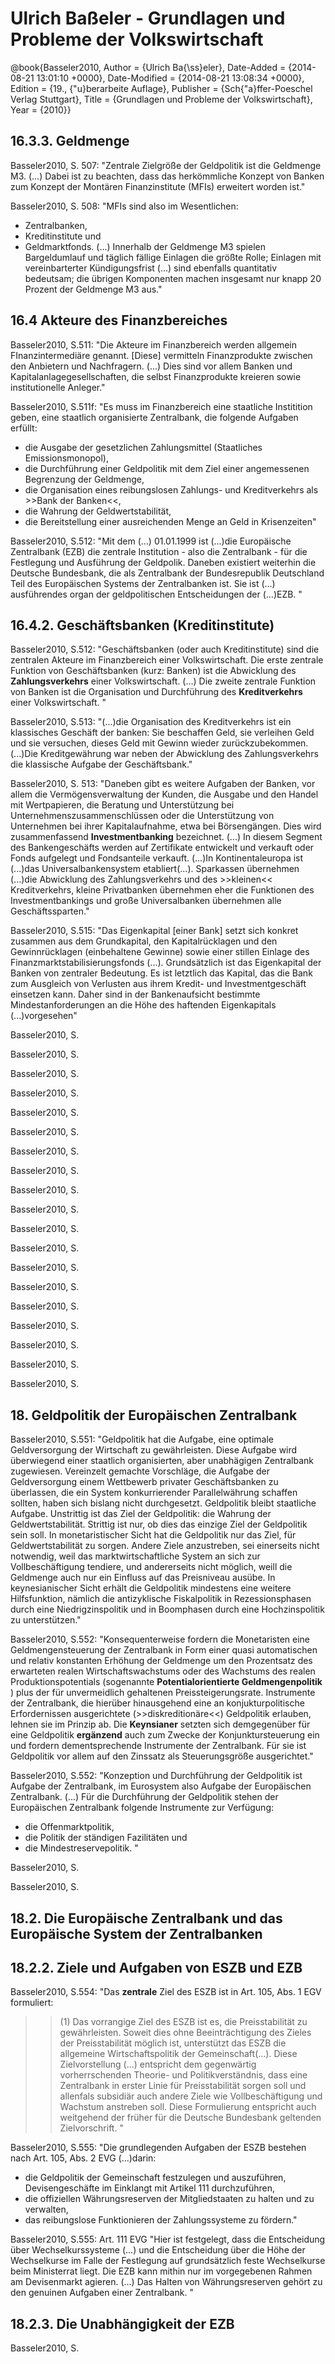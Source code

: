 # Ulrich Baßeler - Grundlagen und Probleme der Volkswirtschaft

@book{Basseler2010,
	Author = {Ulrich Ba{\ss}eler},
	Date-Added = {2014-08-21 13:01:10 +0000},
	Date-Modified = {2014-08-21 13:08:34 +0000},
	Edition = {19., {\"u}berarbeite Auflage},
	Publisher = {Sch{\"a}ffer-Poeschel Verlag Stuttgart},
	Title = {Grundlagen und Probleme der Volkswirtschaft},
	Year = {2010}}

##  16.3.3. Geldmenge



Basseler2010, S. 507: "Zentrale Zielgröße der Geldpolitik ist die Geldmenge M3. (...) Dabei ist zu beachten, dass das herkömmliche Konzept von Banken zum Konzept der Montären Finanzinstitute (MFIs) erweitert worden ist."

Basseler2010, S. 508: "MFIs sind also im Wesentlichen:
- Zentralbanken,
- Kreditinstitute und
- Geldmarktfonds.
(...) Innerhalb der Geldmenge M3 spielen Bargeldumlauf und täglich fällige Einlagen die größte Rolle; Einlagen mit vereinbarterter Kündigungsfrist (...) sind ebenfalls quantitativ bedeutsam; die übrigen Komponenten machen insgesamt nur knapp 20 Prozent der Geldmenge M3 aus."


## 16.4 Akteure des Finanzbereiches

Basseler2010, S.511: "Die Akteure im Finanzbereich werden allgemein FInanzintermediäre genannt. [Diese] vermitteln Finanzprodukte zwischen den Anbietern und Nachfragern. (...) Dies sind vor allem Banken und Kapitalanlagegesellschaften, die selbst Finanzprodukte kreieren sowie institutionelle Anleger."

Basseler2010, S.511f: "Es muss im Finanzbereich eine staatliche Institition geben, eine staatlich organisierte Zentralbank, die folgende Aufgaben erfüllt:
- die Ausgabe der gesetzlichen Zahlungsmittel (Staatliches Emissionsmonopol),
- die Durchführung einer Geldpolitik mit dem Ziel einer angemessenen Begrenzung der Geldmenge,
- die Organisation eines reibungslosen Zahlungs- und Kreditverkehrs als >>Bank der Banken<<,
- die Wahrung der Geldwertstabilität,
- die Bereitstellung einer ausreichenden Menge an Geld in Krisenzeiten"

Basseler2010, S.512: "Mit dem (...) 01.01.1999 ist (...)die Europäische Zentralbank (EZB) die zentrale Institution - also die Zentralbank - für die Festlegung und Ausführung der Geldpolik. Daneben existiert weiterhin die Deutsche Bundesbank, die als Zentralbank der Bundesrepublik Deutschland Teil des Europäischen Systems der Zentralbanken ist. Sie ist (...) ausführendes organ der geldpolitischen Entscheidungen der (...)EZB. "


## 16.4.2. Geschäftsbanken (Kreditinstitute)
Basseler2010, S.512: "Geschäftsbanken (oder auch Kreditinstitute) sind die zentralen Akteure im Finanzbereich einer Volkswirtschaft. Die erste zentrale Funktion von Geschäftsbanken (kurz: Banken) ist die Abwicklung des **Zahlungsverkehrs** einer Volkswirtschaft. (...) Die zweite zentrale Funktion von Banken ist die Organisation und Durchführung des **Kreditverkehrs** einer Volkswirtschaft. "

Basseler2010, S.513: "(...)die Organisation des Kreditverkehrs ist ein klassisches Geschäft der banken: Sie beschaffen Geld, sie verleihen Geld und sie versuchen, dieses Geld mit Gewinn wieder zurückzubekommen.(...)Die Kreditgewährung war neben der Abwicklung des Zahlungsverkehrs die klassische Aufgabe der Geschäftsbank."


Basseler2010, S. 513: "Daneben gibt es weitere Aufgaben der Banken, vor allem die Vermögensverwaltung der Kunden, die Ausgabe und den Handel mit Wertpapieren, die Beratung und Unterstützung bei Unternehmenszusammenschlüssen oder die Unterstützung von Unternehmen bei ihrer Kapitalaufnahme, etwa bei Börsengängen. Dies wird zusammenfassend **Investmentbanking** bezeichnet. (...) In diesem Segment des Bankengeschäfts  werden auf Zertifikate entwickelt und verkauft oder Fonds aufgelegt und Fondsanteile verkauft. (...)In Kontinentaleuropa ist (...)das Universalbankensystem etabliert(...). Sparkassen übernehmen (...)die Abwicklung des Zahlungsverkehrs und des >>kleinen<< Kreditverkehrs, kleine Privatbanken übernehmen eher die Funktionen des Investmentbankings und große Universalbanken übernehmen alle Geschäftssparten."

Basseler2010, S.515: "Das Eigenkapital [einer Bank] setzt sich konkret zusammen aus dem Grundkapital, den Kapitalrücklagen und den Gewinnrücklagen (einbehaltene Gewinne) sowie einer stillen Einlage des Finanzmarktstabilisierungsfonds (...). Grundsätzlich ist das Eigenkapital der Banken von zentraler Bedeutung. Es ist letztlich das Kapital, das die Bank zum Ausgleich von Verlusten aus ihrem Kredit- und Investmentgeschäft einsetzen kann.  Daher sind in der Bankenaufsicht bestimmte Mindestanforderungen an die Höhe des haftenden Eigenkapitals (...)vorgesehen"

Basseler2010, S.

Basseler2010, S.

Basseler2010, S.

Basseler2010, S.

Basseler2010, S.

Basseler2010, S.

Basseler2010, S.

Basseler2010, S.

Basseler2010, S.

Basseler2010, S.

Basseler2010, S.

Basseler2010, S.

Basseler2010, S.

Basseler2010, S.

Basseler2010, S.

Basseler2010, S.

Basseler2010, S.

Basseler2010, S.

Basseler2010, S.

## 18. Geldpolitik der Europäischen Zentralbank
Basseler2010, S.551: "Geldpolitik hat die Aufgabe, eine optimale Geldversorgung der Wirtschaft zu gewährleisten. Diese Aufgabe wird überwiegend einer staatlich organisierten, aber unabhägigen Zentralbank zugewiesen. Vereinzelt gemachte Vorschläge, die Aufgabe der Geldversorgung einem Wettbewerb privater Geschäftsbanken zu überlassen, die ein System konkurrierender Parallelwährung schaffen sollten, haben sich bislang nicht durchgesetzt. Geldpolitik bleibt staatliche Aufgabe.
Unstrittig ist das Ziel der Geldpolitik: die Wahrung der Geldwertstabilität. Strittig ist nur, ob dies das einzige Ziel der Geldpolitik sein soll.
In monetaristischer Sicht hat die Geldpolitik nur das Ziel, für Geldwertstabilität zu sorgen. Andere Ziele anzustreben, sei einerseits nicht notwendig, weil das marktwirtschaftliche System an sich zur Vollbeschäftigung tendiere, und andererseits nicht möglich, weill die Geldmenge auch nur ein Einfluss auf das Preisniveau ausübe.
In keynesianischer Sicht erhält die Geldpolitik mindestens eine weitere Hilfsfunktion, nämlich die antizyklische Fiskalpolitik in Rezessionsphasen durch eine Niedrigzinspolitik und in Boomphasen durch eine Hochzinspolitik zu unterstützen."

Basseler2010, S.552: "Konsequenterweise fordern die Monetaristen eine Geldmengensteuerung der Zentralbank in Form einer quasi automatischen und relativ konstanten Erhöhung der Geldmenge um den Prozentsatz des erwarteten realen Wirtschaftswachstums oder des Wachstums des realen Produktionspotentials (sogenannte **Potentialorientierte Geldmengenpolitik** ) plus der für unvermeidlich gehaltenen Preissteigerungsrate. Instrumente der Zentralbank, die hierüber hinausgehend eine an konjukturpolitische Erfordernissen ausgerichtete (>>diskreditionäre<<) Geldpolitik erlauben, lehnen sie im Prinzip ab. Die **Keynsianer** setzten sich demgegenüber für eine Geldpolitik **ergänzend** auch zum Zwecke der Konjunktursteuerung ein und fordern dementsprechende Instrumente der Zentralbank. Für sie ist Geldpolitik vor allem auf den Zinssatz als Steuerungsgröße ausgerichtet."

Basseler2010, S.552: "Konzeption und Durchführung der Geldpolitik ist Aufgabe der Zentralbank, im Eurosystem also Aufgabe der Europäischen Zentralbank. (...) Für die Durchführung der Geldpolitik stehen der Europäischen Zentralbank folgende Instrumente zur Verfügung:
- die Offenmarktpolitik,
- die Politik der ständigen Fazilitäten und
- die Mindestreservepolitik. "

Basseler2010, S.

Basseler2010, S.



## 18.2. Die Europäische Zentralbank und das Europäische System der Zentralbanken


## 18.2.2. Ziele und Aufgaben von ESZB und EZB
Basseler2010, S.554: "Das **zentrale** Ziel des ESZB ist in Art. 105, Abs. 1 EGV formuliert:
>>(1) Das vorrangige Ziel des ESZB ist es, die Preisstabilität zu gewährleisten. Soweit dies ohne Beeinträchtigung des Zieles der Preisstabilität möglich ist, unterstützt das ESZB die allgemeine Wirtschaftspolitik der Gemeinschaft(...). Diese Zielvorstellung (...) entspricht dem gegenwärtig vorherrschenden Theorie- und Politikverständnis, dass eine Zentralbank in erster Linie für Preisstabilität sorgen soll und allenfals subsidiär auch andere Ziele wie Vollbeschäftigung und Wachstum anstreben soll. Diese Formulierung entspricht auch weitgehend der früher für die Deutsche Bundesbank geltenden Zielvorschrift. "

Basseler2010, S.555: "Die grundlegenden Aufgaben der ESZB bestehen nach Art. 105, Abs. 2 EVG (...)darin:
- die Geldpolitik der Gemeinschaft festzulegen und auszuführen, Devisengeschäfte im Einklangt mit Artikel 111 durchzuführen,
- die offiziellen Währungsreserven der Mitgliedstaaten zu halten und zu verwalten,
- das reibungslose Funktionieren der Zahlungssysteme zu fördern."

Basseler2010, S.555:  Art. 111 EVG "Hier ist festgelegt, dass die Entscheidung über Wechselkurssysteme (...) und die Entscheidung über die Höhe der Wechselkurse im Falle der Festlegung auf grundsätzlich feste Wechselkurse beim Ministerrat liegt. Die EZB kann mithin nur im vorgegebenen Rahmen am Devisenmarkt agieren. (...) Das Halten von Währungsreserven gehört zu den genuinen Aufgaben einer Zentralbank. "

## 18.2.3. Die Unabhängigkeit der EZB

Basseler2010, S.
